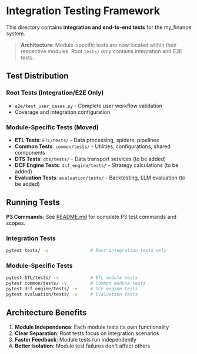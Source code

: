 # Integration Testing Framework

This directory contains **integration and end-to-end tests** for the my_finance system.

> **Architecture**: Module-specific tests are now located within their respective modules. Root `tests/` only contains integration and E2E tests.

## Test Distribution

### Root Tests (Integration/E2E Only)
- `e2e/test_user_cases.py` - Complete user workflow validation
- Coverage and integration configuration

### Module-Specific Tests (Moved)
- **ETL Tests**: `ETL/tests/` - Data processing, spiders, pipelines
- **Common Tests**: `common/tests/` - Utilities, configurations, shared components
- **DTS Tests**: `dts/tests/` - Data transport services (to be added)
- **DCF Engine Tests**: `dcf_engine/tests/` - Strategy calculations (to be added)
- **Evaluation Tests**: `evaluation/tests/` - Backtesting, LLM evaluation (to be added)

## Running Tests

**P3 Commands**: See [README.md](../README.md) for complete P3 test commands and scopes.

### Integration Tests
```bash
pytest tests/ -v                # Root integration tests only
```

### Module-Specific Tests
```bash
pytest ETL/tests/ -v            # ETL module tests
pytest common/tests/ -v         # Common module tests
pytest dcf_engine/tests/ -v     # DCF engine tests
pytest evaluation/tests/ -v     # Evaluation tests
```

## Architecture Benefits

1. **Module Independence**: Each module tests its own functionality
2. **Clear Separation**: Root tests focus on integration scenarios
3. **Faster Feedback**: Module tests run independently
4. **Better Isolation**: Module test failures don't affect others